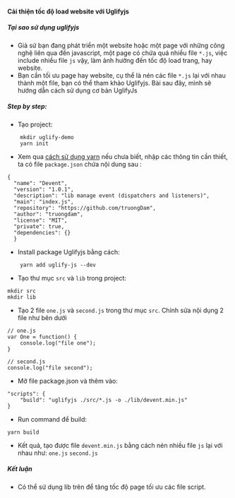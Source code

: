 #### Cải thiện tốc độ load website với Uglifyjs
##### Tại sao sử dụng uglifyjs
- Giả sử bạn đang phát triển một website hoặc một page với những công nghệ liên qua đến javascript, một page có chứa quá nhiều file ```*.js```, việc include nhiều file ```js``` vậy, làm ảnh hưởng đến tốc độ load trang, hay website.
- Bạn cần tối ưu page hay website, cụ thể là nén các file ```*.js``` lại với nhau thành một file, bạn có thể tham khảo Uglifyjs. Bài sau đây, mình sẽ hướng dẫn cách sử dụng cơ bản UglifyJs

##### Step by step:
- Tạo project:
```
    mkdir uglify-demo
    yarn init
```
- Xem qua [cách sử dụng yarn](https://truongdam.github.io/2019/03/19/tu-hoc-co-ban-ve-yarn/) nếu chưa biết, nhập các thông tin cần thiết, ta có file ```package.json``` chứa nội dung sau :

```
{
  "name": "Devent",
  "version": "1.0.1",
  "description": "lib manage event (dispatchers and listeners)",
  "main": "index.js",
  "repository": "https://github.com/truongDam",
  "author": "truongdam",
  "license": "MIT",
  "private": true,
  "dependencies": {}
  }
```
- Install package Uglifyjs bằng cách:
```
    yarn add uglify-js --dev
```
- Tạo thư mục ```src``` và ```lib``` trong project:
```
mkdir src
mkdir lib
```
- Tạo 2 file ```one.js``` và ```second.js``` trong thư mục ```src```. Chỉnh sửa nội dụng 2 file như bên dưới

```
// one.js
var One = function() {
    console.log("file one");
}

// second.js
console.log("file second");

```
- Mở file package.json và thêm vào:
```
"scripts": {
    "build": "uglifyjs ./src/*.js -o ./lib/devent.min.js"
}
```
- Run command để build:
```
yarn build
```
- Kết quả, tạo được file ```devent.min.js``` bằng cách nén nhiều file ```js``` lại với nhau như: ```one.js``` ```second.js```

##### Kết luận
- Có thể sử dụng lib trên để tăng tốc độ page tối ưu các file script.
